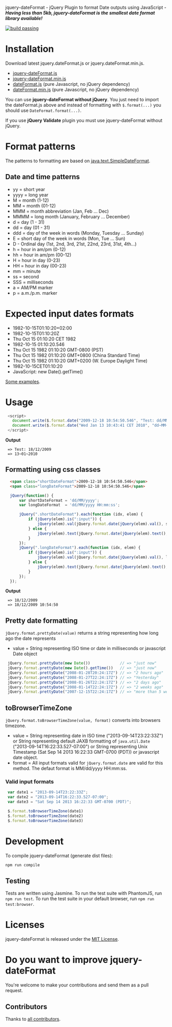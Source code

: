 jquery-dateFormat - jQuery Plugin to format Date outputs using JavaScript - ***Having less than 5kb, jquery-dateFormat is the smallest date format library available!***

[![build passing](https://travis-ci.org/phstc/jquery-dateFormat.png "build passing")](http://travis-ci.org/phstc/jquery-dateFormat)

# Installation

Download latest jquery.dateFormat.js or jquery.dateFormat.min.js.

* [jquery-dateFormat.js](https://raw.githubusercontent.com/phstc/jquery-dateFormat/master/dist/jquery-dateformat.js)
* [jquery-dateFormat.min.js](https://raw.githubusercontent.com/phstc/jquery-dateFormat/master/dist/jquery-dateformat.min.js)
* [dateFormat.js](https://raw.github.com/phstc/jquery-dateFormat/master/dist/dateFormat.js) (pure Javascript, no jQuery dependency)
* [dateFormat.min.js](https://raw.github.com/phstc/jquery-dateFormat/master/dist/dateFormat.min.js) (pure Javascript, no jQuery dependency)

You can use **jquery-dateFormat without jQuery**. You just need to import the dateFormat.js above and instead of formatting with `$.format(...)` you should use `DateFormat.format(...)`.

If you use **jQuery Validate** plugin you must use jquery-dateFormat without jQuery.

# Format patterns

The patterns to formatting are based on [java.text.SimpleDateFormat](http://docs.oracle.com/javase/7/docs/api/java/text/SimpleDateFormat.html).

## Date and time patterns

* yy = short year
* yyyy = long year
* M = month (1-12)
* MM = month (01-12)
* MMM = month abbreviation (Jan, Feb ... Dec)
* MMMM = long month (January, February ... December)
* d = day (1 - 31)
* dd = day (01 - 31)
* ddd = day of the week in words (Monday, Tuesday ... Sunday)
* E = short day of the week in words (Mon, Tue ... Sun)
* D - Ordinal day (1st, 2nd, 3rd, 21st, 22nd, 23rd, 31st, 4th...)
* h = hour in am/pm (0-12)
* hh = hour in am/pm (00-12)
* H = hour in day (0-23)
* HH = hour in day (00-23)
* mm = minute
* ss = second
* SSS = milliseconds
* a = AM/PM marker
* p = a.m./p.m. marker

# Expected input dates formats

* 1982-10-15T01:10:20+02:00
* 1982-10-15T01:10:20Z
* Thu Oct 15 01:10:20 CET 1982
* 1982-10-15 01:10:20.546
* Thu Oct 15 1982 01:10:20 GMT-0800 (PST)
* Thu Oct 15 1982 01:10:20 GMT+0800 (China Standard Time)
* Thu Oct 15 1982 01:10:20 GMT+0200 (W. Europe Daylight Time)
* 1982-10-15CET01:10:20
* JavaScript: new Date().getTime()

[Some examples](https://github.com/phstc/jquery-dateFormat/blob/master/test/format_parse_date_spec.js).

# Usage

```javascript
 <script>
   document.write($.format.date("2009-12-18 10:54:50.546", "Test: dd/MM/yyyy"));
   document.write($.format.date("Wed Jan 13 10:43:41 CET 2010", "dd~MM~yyyy"));
 </script>
```

**Output**

```
 => Test: 18/12/2009
 => 13~01~2010
```

## Formatting using css classes

```html
  <span class="shortDateFormat">2009-12-18 10:54:50.546</span>
  <span class="longDateFormat">2009-12-18 10:54:50.546</span>
```

```javascript
  jQuery(function() {
      var shortDateFormat = 'dd/MM/yyyy';
      var longDateFormat  = 'dd/MM/yyyy HH:mm:ss';

      jQuery(".shortDateFormat").each(function (idx, elem) {
          if (jQuery(elem).is(":input")) {
              jQuery(elem).val(jQuery.format.date(jQuery(elem).val(), shortDateFormat));
          } else {
              jQuery(elem).text(jQuery.format.date(jQuery(elem).text(), shortDateFormat));
          }
      });
      jQuery(".longDateFormat").each(function (idx, elem) {
          if (jQuery(elem).is(":input")) {
              jQuery(elem).val(jQuery.format.date(jQuery(elem).val(), longDateFormat));
          } else {
              jQuery(elem).text(jQuery.format.date(jQuery(elem).text(), longDateFormat));
          }
      });
  });
```
**Output**

```
 => 18/12/2009
 => 18/12/2009 10:54:50
```

## Pretty date formatting

`jQuery.format.prettyDate(value)` returns a string representing how long ago the date represents

* value = String representing ISO time or date in milliseconds or javascript Date object
```javascript
 jQuery.format.prettyDate(new Date())             // => "just now"
 jQuery.format.prettyDate(new Date().getTime())   // => "just now"
 jQuery.format.prettyDate("2008-01-28T20:24:17Z") // => "2 hours ago"
 jQuery.format.prettyDate("2008-01-27T22:24:17Z") // => "Yesterday"
 jQuery.format.prettyDate("2008-01-26T22:24:17Z") // => "2 days ago"
 jQuery.format.prettyDate("2008-01-14T22:24:17Z") // => "2 weeks ago"
 jQuery.format.prettyDate("2007-12-15T22:24:17Z") // => "more than 5 weeks ago"
```

## toBrowserTimeZone

`jQuery.format.toBrowserTimeZone(value, format)` converts into browsers timezone.

* value = String representing date in ISO time ("2013-09-14T23:22:33Z") or String representing default JAXB formatting of `java.util.Date` ("2013-09-14T16:22:33.527-07:00") or String representing Unix Timestamp (Sat Sep 14 2013 16:22:33 GMT-0700 (PDT)) or javascript date object.
* format = All input formats valid for `jQuery.format.date` are valid for this method. The defaut format is MM/dd/yyyy HH:mm:ss.

### Valid input formats

```javascript
 var date1 = "2013-09-14T23:22:33Z";
 var date2 = "2013-09-14T16:22:33.527-07:00";
 var date3 = "Sat Sep 14 2013 16:22:33 GMT-0700 (PDT)";

 $.format.toBrowserTimeZone(date1)
 $.format.toBrowserTimeZone(date2)
 $.format.toBrowserTimeZone(date3)
```

# Development

To compile jquery-dateFormat (generate dist files):

```sh
npm run compile
```

## Testing

Tests are written using Jasmine. To run the test suite with PhantomJS, run `npm run test`. To run the test suite in your default browser, run `npm run test:browser`.

# Licenses

jquery-dateFormat is released under the [MIT License](http://opensource.org/licenses/MIT).

# Do you want to improve jquery-dateFormat

You're welcome to make your contributions and send them as a pull request.

## Contributors

Thanks to [all contributors](https://github.com/phstc/jquery-dateFormat/graphs/contributors).
